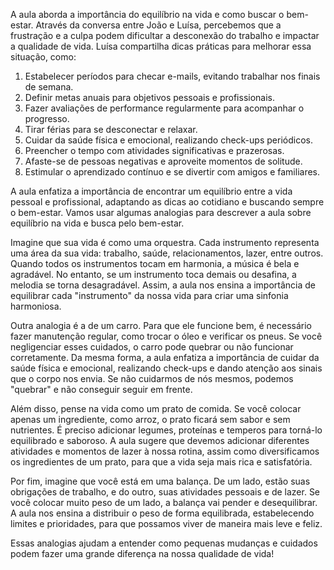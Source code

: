 A aula aborda a importância do equilíbrio na vida e como buscar o bem-estar. Através da conversa entre João e Luísa, percebemos que a frustração e a culpa podem dificultar a desconexão do trabalho e impactar a qualidade de vida. Luísa compartilha dicas práticas para melhorar essa situação, como:

1. Estabelecer períodos para checar e-mails, evitando trabalhar nos finais de semana.
2. Definir metas anuais para objetivos pessoais e profissionais.
3. Fazer avaliações de performance regularmente para acompanhar o progresso.
4. Tirar férias para se desconectar e relaxar.
5. Cuidar da saúde física e emocional, realizando check-ups periódicos.
6. Preencher o tempo com atividades significativas e prazerosas.
7. Afaste-se de pessoas negativas e aproveite momentos de solitude.
8. Estimular o aprendizado contínuo e se divertir com amigos e familiares.

A aula enfatiza a importância de encontrar um equilíbrio entre a vida pessoal e profissional, adaptando as dicas ao cotidiano e buscando sempre o bem-estar.
Vamos usar algumas analogias para descrever a aula sobre equilíbrio na vida e busca pelo bem-estar.

Imagine que sua vida é como uma orquestra. Cada instrumento representa uma área da sua vida: trabalho, saúde, relacionamentos, lazer, entre outros. Quando todos os instrumentos tocam em harmonia, a música é bela e agradável. No entanto, se um instrumento toca demais ou desafina, a melodia se torna desagradável. Assim, a aula nos ensina a importância de equilibrar cada "instrumento" da nossa vida para criar uma sinfonia harmoniosa.

Outra analogia é a de um carro. Para que ele funcione bem, é necessário fazer manutenção regular, como trocar o óleo e verificar os pneus. Se você negligenciar esses cuidados, o carro pode quebrar ou não funcionar corretamente. Da mesma forma, a aula enfatiza a importância de cuidar da saúde física e emocional, realizando check-ups e dando atenção aos sinais que o corpo nos envia. Se não cuidarmos de nós mesmos, podemos "quebrar" e não conseguir seguir em frente.

Além disso, pense na vida como um prato de comida. Se você colocar apenas um ingrediente, como arroz, o prato ficará sem sabor e sem nutrientes. É preciso adicionar legumes, proteínas e temperos para torná-lo equilibrado e saboroso. A aula sugere que devemos adicionar diferentes atividades e momentos de lazer à nossa rotina, assim como diversificamos os ingredientes de um prato, para que a vida seja mais rica e satisfatória.

Por fim, imagine que você está em uma balança. De um lado, estão suas obrigações de trabalho, e do outro, suas atividades pessoais e de lazer. Se você colocar muito peso de um lado, a balança vai pender e desequilibrar. A aula nos ensina a distribuir o peso de forma equilibrada, estabelecendo limites e prioridades, para que possamos viver de maneira mais leve e feliz.

Essas analogias ajudam a entender como pequenas mudanças e cuidados podem fazer uma grande diferença na nossa qualidade de vida!